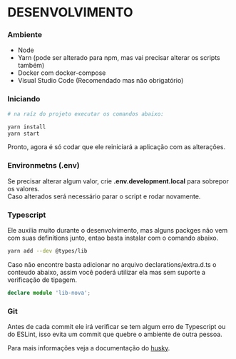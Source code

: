 DESENVOLVIMENTO
===============

### Ambiente

* Node
* Yarn (pode ser alterado para npm, mas vai precisar alterar os scripts também)
* Docker com docker-compose
* Visual Studio Code (Recomendado mas não obrigatório)

### Iniciando 

```bash
# na raíz do projeto executar os comandos abaixo:

yarn install
yarn start
```

Pronto, agora é só codar que ele reiniciará a aplicação com as alterações.

### Environmetns (.env)

Se precisar alterar algum valor, crie **.env.development.local** para sobrepor os valores.  
Caso alterados será necessário parar o script e rodar novamente.

### Typescript

Ele auxilia muito durante o desenvolvimento, mas alguns packges não vem com suas
definitions junto, entao basta instalar com o comando abaixo. 

```bash
yarn add --dev @types/lib
```

Caso não encontre basta adicionar no arquivo declarations/extra.d.ts o conteudo abaixo,
assim você poderá utilizar ela mas sem suporte a verificação de tipagem.

```ts
declare module 'lib-nova';
```

### Git 

Antes de cada commit ele irá verificar se tem algum erro de Typescript ou do ESLint,
isso evita um commit que quebre o ambiente de outra pessoa.

Para mais informações veja a documentação do [husky](https://github.com/typicode/husky).